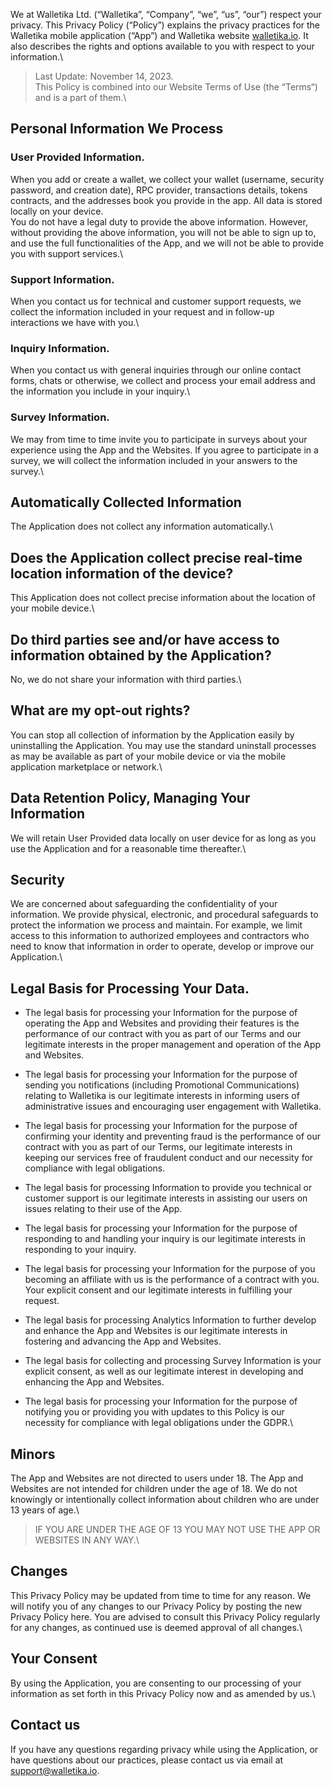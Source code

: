 We at Walletika Ltd. (“Walletika”, “Company”, “we”, “us”, “our”) respect your privacy. This Privacy Policy (“Policy”) explains the privacy practices for the Walletika mobile application (“App”) and Walletika website [walletika.io](https://walletika.io). It also describes the rights and options available to you with respect to your information.\


> Last Update: November 14, 2023.\
> This Policy is combined into our Website Terms of Use (the “Terms“) and is a part of them.\


## Personal Information We Process
### User Provided Information.
When you add or create a wallet, we collect your wallet (username, security password, and creation date), RPC provider, transactions details, tokens contracts, and the addresses book you provide in the app. All data is stored locally on your device.\
You do not have a legal duty to provide the above information. However, without providing the above information, you will not be able to sign up to, and use the full functionalities of the App, and we will not be able to provide you with support services.\

### Support Information.
When you contact us for technical and customer support requests, we collect the information included in your request and in follow-up interactions we have with you.\

### Inquiry Information.
When you contact us with general inquiries through our online contact forms, chats or otherwise, we collect and process your email address and the information you include in your inquiry.\

### Survey Information.
We may from time to time invite you to participate in surveys about your experience using the App and the Websites. If you agree to participate in a survey, we will collect the information included in your answers to the survey.\


## Automatically Collected Information
The Application does not collect any information automatically.\


## Does the Application collect precise real-time location information of the device?
This Application does not collect precise information about the location of your mobile device.\


## Do third parties see and/or have access to information obtained by the Application?
No, we do not share your information with third parties.\


## What are my opt-out rights?
You can stop all collection of information by the Application easily by uninstalling the Application. You may use the standard uninstall processes as may be available as part of your mobile device or via the mobile application marketplace or network.\


## Data Retention Policy, Managing Your Information
We will retain User Provided data locally on user device for as long as you use the Application and for a reasonable time thereafter.\


## Security
We are concerned about safeguarding the confidentiality of your information. We provide physical, electronic, and procedural safeguards to protect the information we process and maintain. For example, we limit access to this information to authorized employees and contractors who need to know that information in order to operate, develop or improve our Application.\


## Legal Basis for Processing Your Data.
- The legal basis for processing your Information for the purpose of operating the App and Websites and providing their features is the performance of our contract with you as part of our Terms and our legitimate interests in the proper management and operation of the App and Websites.

- The legal basis for processing your Information for the purpose of sending you notifications (including Promotional Communications) relating to Walletika is our legitimate interests in informing users of administrative issues and encouraging user engagement with Walletika.

- The legal basis for processing your Information for the purpose of confirming your identity and preventing fraud is the performance of our contract with you as part of our Terms, our legitimate interests in keeping our services free of fraudulent conduct and our necessity for compliance with legal obligations.

- The legal basis for processing Information to provide you technical or customer support is our legitimate interests in assisting our users on issues relating to their use of the App.

- The legal basis for processing your Information for the purpose of responding to and handling your inquiry is our legitimate interests in responding to your inquiry.

- The legal basis for processing your Information for the purpose of you becoming an affiliate with us is the performance of a contract with you. Your explicit consent and our legitimate interests in fulfilling your request.

- The legal basis for processing Analytics Information to further develop and enhance the App and Websites is our legitimate interests in fostering and advancing the App and Websites.

- The legal basis for collecting and processing Survey Information is your explicit consent, as well as our legitimate interest in developing and enhancing the App and Websites.

- The legal basis for processing your Information for the purpose of notifying you or providing you with updates to this Policy is our necessity for compliance with legal obligations under the GDPR.\


## Minors
The App and Websites are not directed to users under 18.
The App and Websites are not intended for children under the age of 18. We do not knowingly or intentionally collect information about children who are under 13 years of age.\

> IF YOU ARE UNDER THE AGE OF 13 YOU MAY NOT USE THE APP OR WEBSITES IN ANY WAY.\


## Changes
This Privacy Policy may be updated from time to time for any reason. We will notify you of any changes to our Privacy Policy by posting the new Privacy Policy here. You are advised to consult this Privacy Policy regularly for any changes, as continued use is deemed approval of all changes.\


## Your Consent
By using the Application, you are consenting to our processing of your information as set forth in this Privacy Policy now and as amended by us.\


## Contact us
If you have any questions regarding privacy while using the Application, or have questions about our practices, please contact us via email at [support@walletika.io](support@walletika.io).